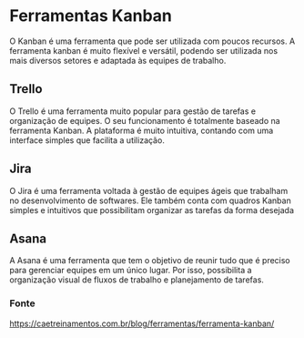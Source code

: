 # Ferramentas Kanban

O Kanban é uma ferramenta que pode ser utilizada com poucos recursos.
A ferramenta kanban é muito flexível e versátil, podendo ser utilizada nos mais diversos setores e adaptada às equipes de trabalho.

## Trello

O Trello é uma ferramenta muito popular para gestão de tarefas e organização de equipes. O seu funcionamento é totalmente baseado na ferramenta Kanban.
A plataforma é muito intuitiva, contando com uma interface simples que facilita a utilização.

## Jira

O Jira é uma ferramenta voltada à gestão de equipes ágeis que trabalham no desenvolvimento de softwares.
Ele também conta com quadros Kanban simples e intuitivos que possibilitam organizar as tarefas da forma desejada

## Asana

A Asana é uma ferramenta que tem o objetivo de reunir tudo que é preciso para gerenciar equipes em um único lugar. Por isso, possibilita a organização visual de fluxos de trabalho e planejamento de tarefas.


### Fonte

https://caetreinamentos.com.br/blog/ferramentas/ferramenta-kanban/
